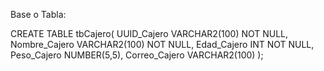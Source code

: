 Base o Tabla:

CREATE TABLE tbCajero(
UUID_Cajero VARCHAR2(100) NOT NULL,
Nombre_Cajero VARCHAR2(100) NOT NULL,
Edad_Cajero INT NOT NULL,
Peso_Cajero NUMBER(5,5),
Correo_Cajero VARCHAR2(100)
);
